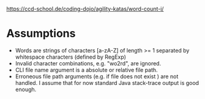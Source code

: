 https://ccd-school.de/coding-dojo/agility-katas/word-count-i/

# Assumptions

- Words are strings of characters [a-zA-Z] of length >= 1 separated by whitespace characters (defined by RegExp)
- Invalid character combinations, e.g. "wo2rd", are ignored.
- CLI file name argument is a absolute or relative file path.
- Erroneous file path arguments (e.g. if file does not exist ) are not handled. I assume that for now standard Java stack-trace output is good enough.
